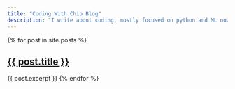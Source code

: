```yaml
---
title: "Coding With Chip Blog"
description: "I write about coding, mostly focused on python and ML nowadays. A blog by Ciprian Turcu"
---
```


{% for post in site.posts %}

<h2><a href="{{ post.url }}">{{ post.title }}</a></h2>
{{ post.excerpt }}
{% endfor %}
